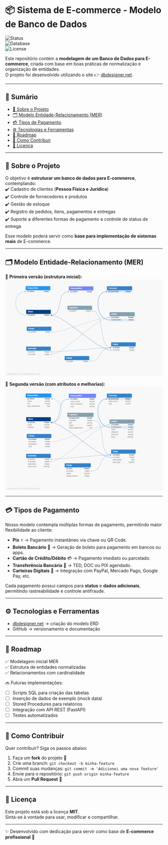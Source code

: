 # 📦 Sistema de E-commerce - Modelo de Banco de Dados  

![Status](https://img.shields.io/badge/Status-Em%20Desenvolvimento-yellow)  
![Database](https://img.shields.io/badge/Database-Modelagem-blue)  
![License](https://img.shields.io/badge/License-MIT-green)  

Este repositório contém a **modelagem de um Banco de Dados para E-commerce**, criada com base em boas práticas de normalização e organização de entidades.  
O projeto foi desenvolvido utilizando o site 👉 [dbdesigner.net](https://erd.dbdesigner.net/designer/schema/1755450730-e-commerce).  

---

## 📑 Sumário
- [📖 Sobre o Projeto](#-sobre-o-projeto)
- [🗂️ Modelo Entidade-Relacionamento (MER)](#%EF%B8%8F-modelo-entidade-relacionamento-mer)
- [💳 Tipos de Pagamento](#-tipos-de-pagamento)
- [⚙️ Tecnologias e Ferramentas](#%EF%B8%8F-tecnologias-e-ferramentas)
- [🚀 Roadmap](#-roadmap)
- [🤝 Como Contribuir](#-como-contribuir)
- [📜 Licença](#-licença)

---

## 📖 Sobre o Projeto
O objetivo é **estruturar um banco de dados para E-commerce**, contemplando:  
✔️ Cadastro de clientes (**Pessoa Física e Jurídica**)  
✔️ Controle de fornecedores e produtos  
✔️ Gestão de estoque  
✔️ Registro de pedidos, itens, pagamentos e entregas  
✔️ Suporte a diferentes formas de pagamento e controle de status de entrega  

Esse modelo poderá servir como **base para implementação de sistemas reais** de E-commerce.  

---

## 🗂️ Modelo Entidade-Relacionamento (MER)

📌 **Primeira versão (estrutura inicial):**  
![MER Inicial](./e-commerce_1.png)

📌 **Segunda versão (com atributos e melhorias):**  
![MER Detalhado](./e-commerce_2.png)

---

## 💳 Tipos de Pagamento  

Nosso modelo contempla múltiplas formas de pagamento, permitindo maior flexibilidade ao cliente:  

- **Pix** ⚡ → Pagamento instantâneo via chave ou QR Code.  
- **Boleto Bancário** 🧾 → Geração de boleto para pagamento em bancos ou apps.  
- **Cartão de Crédito/Débito** 💳 → Pagamento imediato ou parcelado.  
- **Transferência Bancária** 🏦 → TED, DOC ou PIX agendado.  
- **Carteiras Digitais** 📱 → Integração com PayPal, Mercado Pago, Google Pay, etc.  

Cada pagamento possui campos para **status** e **dados adicionais**, permitindo rastreabilidade e controle antifraude.  

---

## ⚙️ Tecnologias e Ferramentas
- [dbdesigner.net](https://dbdesigner.net) → criação do modelo ERD  
- GitHub → versionamento e documentação  

---

## 🚀 Roadmap  

✅ Modelagem inicial MER  
✅ Estrutura de entidades normalizadas  
✅ Relacionamentos com cardinalidade  

🔜 Futuras implementações:  
- [ ] Scripts SQL para criação das tabelas  
- [ ] Inserção de dados de exemplo (mock data)  
- [ ] Stored Procedures para relatórios  
- [ ] Integração com API REST (FastAPI)  
- [ ] Testes automatizados  

---

## 🤝 Como Contribuir  

Quer contribuir? Siga os passos abaixo:  

1. Faça um **fork** do projeto 🍴  
2. Crie uma branch: `git checkout -b minha-feature`  
3. Commit suas mudanças: `git commit -m 'Adicionei uma nova feature'`  
4. Envie para o repositório: `git push origin minha-feature`  
5. Abra um **Pull Request** 🚀  

---

## 📜 Licença
Este projeto está sob a licença **MIT**.  
Sinta-se à vontade para usar, modificar e compartilhar.  

---

✨ Desenvolvido com dedicação para servir como base de **E-commerce profissional** 🚀  
